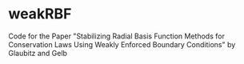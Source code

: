 # weakRBF
Code for the Paper "Stabilizing Radial Basis Function Methods for Conservation Laws Using Weakly Enforced Boundary Conditions" by Glaubitz and Gelb
